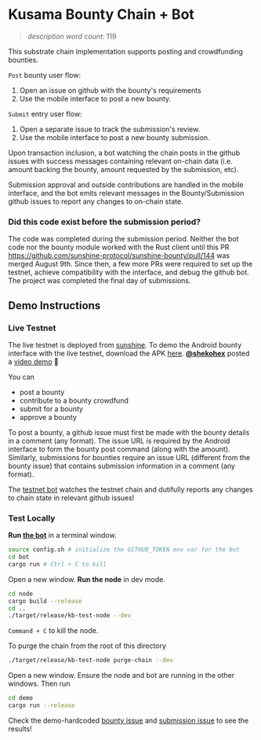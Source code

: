 # Kusama Bounty Chain + Bot
> *description word count*: 119

This substrate chain implementation supports posting and crowdfunding bounties. 

`Post` bounty user flow:
1. Open an issue on github with the bounty's requirements
2. Use the mobile interface to post a new bounty. 

`Submit` entry user flow:
1. Open a separate issue to track the submission's review.
2. Use the mobile interface to post a new bounty submission. 

Upon transaction inclusion, a bot watching the chain posts in the github issues with success messages containing relevant on-chain data (i.e. amount backing the bounty, amount requested by the submission, etc). 

Submission approval and outside contributions are handled in the mobile interface, and the bot emits relevant messages in the Bounty/Submission github issues to report any changes to on-chain state.

### Did this code exist before the submission period?

The code was completed during the submission period. Neither the bot code nor the bounty module worked with the Rust client until this PR https://github.com/sunshine-protocol/sunshine-bounty/pull/144 was merged August 9th. Since then, a few more PRs were required to set up the testnet, achieve compatibility with the interface, and debug the github bot. The project was completed the final day of submissions.

## Demo Instructions

### Live Testnet

The live testnet is deployed from [sunshine](https://github.com/sunshine-protocol/sunshine). To demo the Android bounty interface with the live testnet, download the APK [here](https://github.com/sunshine-protocol/sunshine-bounty-ui/releases). **[@shekohex](https://github.com/shekohex)** posted a [video demo](https://www.youtube.com/watch?v=bQSYjOT1R04&feature=youtu.be) 🚀

You can
* post a bounty
* contribute to a bounty crowdfund
* submit for a bounty
* approve a bounty

To post a bounty, a github issue must first be made with the bounty details in a comment (any format). The issue URL is required by the Android interface to form the bounty post command (along with the amount). Similarly, submissions for bounties require an issue URL (different from the bounty issue) that contains submission information in a comment (any format).

The [testnet bot](https://github.com/sunshine-bors) watches the testnet chain and dutifully reports any changes to chain state in relevant github issues!

### Test Locally

**Run [the bot](https://github.com/ksm-bounty-bot)** in a terminal window.
```sh
source config.sh # initialize the GITHUB_TOKEN env var for the bot
cd bot
cargo run # Ctrl + C to kill
```

Open a new window. **Run the node** in dev mode.
```sh
cd node
cargo build --release
cd ..
./target/release/kb-test-node --dev
```

`Command + C` to kill the node.

To purge the chain from the root of this directory
```sh
./target/release/kb-test-node purge-chain --dev
```

Open a new window. Ensure the node and bot are running in the other windows. Then run
```sh
cd demo
cargo run --release
```

Check the demo-hardcoded [bounty issue]() and [submission issue]() to see the results!
